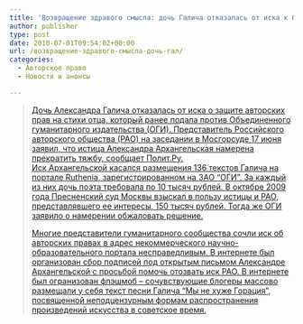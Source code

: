 ```yaml
---
title: 'Возвращение здравого смысла: дочь Галича отказалась от иска к ОГИ'
author: publisher
type: post
date: 2010-07-01T09:54:02+00:00
url: /возвращение-здравого-смысла-дочь-гал/
categories:
  - Авторское право
  - Новости и анонсы

---
```

> <a href="http://lenta.ru/news/2010/06/17/galich/" target=_blank>Дочь Александра Галича отказалась от иска о защите авторских прав на стихи отца, который ранее подала против Объединенного гуманитарного издательства (ОГИ). Представитель Российского авторского общества (РАО) на заседании в Мосгорсуде 17 июня заявил, что истица Александра Архангельская намерена прекратить тяжбу, сообщает Полит.Ру.  
> Иск Архангельской касался размещения 136 текстов Галича на портале Ruthenia, зарегистрированном на ЗАО &#8220;ОГИ&#8221;. За каждый из них дочь поэта требовала по 10 тысяч рублей. В октябре 2009 года Пресненский суд Москвы взыскал в пользу истицы и РАО, представлявшего ее интересы, 150 тысяч рублей. Тогда же ОГИ заявило о намерении обжаловать решение.
> 
> Многие представители гуманитарного сообщества сочли иск об авторских правах в адрес некоммерческого научно-образовательного портала несправедливым. В интернете был организован сбор подписей под открытым письмом Александре Архангельской с просьбой помочь отозвать иск РАО. В интернете был огранизован флэшмоб &#8211; сочувствующие блогеры массово размещали у себя текст песни Галича &#8220;Мы не хуже Горация&#8221;, посвященной неподцензурным формам распространения произведений искусства в советское время.</a>